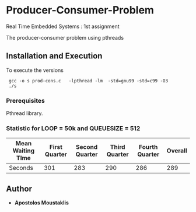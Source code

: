 # Producer-Consumer-Problem
Real Time Embedded Systems : 1st assignment

The producer-consumer problem using pthreads 


## Installation and Execution 

To execute the versions 
```
 gcc -o s prod-cons.c   -lpthread -lm  -std=gnu99 -std=c99 -O3
 ./s

```


### Prerequisites

Pthread library.


### Statistic for LOOP = 50k and QUEUESIZE = 512 

Mean Waiting TIme | First Quarter | Second Quarter | Third Quarter | Fourth Quarter | Overall 
--- | --- | --- | --- |--- |--- 
Seconds | 301 | 283 | 290 | 286 | 289

## Author

* **Apostolos Moustaklis**  

